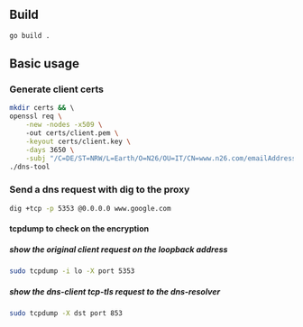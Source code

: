 ## Build 
```bash
go build .
```
## Basic usage
### Generate client certs
```bash
mkdir certs && \ 
openssl req \
    -new -nodes -x509 \ 
    -out certs/client.pem \
    -keyout certs/client.key \
    -days 3650 \
    -subj "/C=DE/ST=NRW/L=Earth/O=N26/OU=IT/CN=www.n26.com/emailAddress=cookdj0128@gmail.com" && \
./dns-tool
```
### Send a dns request with dig to the proxy 
```bash
dig +tcp -p 5353 @0.0.0.0 www.google.com
```
#### tcpdump to check on the encryption 
##### show the original client request on the loopback address
```bash
sudo tcpdump -i lo -X port 5353
```
##### show the dns-client tcp-tls request to the dns-resolver 
```bash
sudo tcpdump -X dst port 853
```

